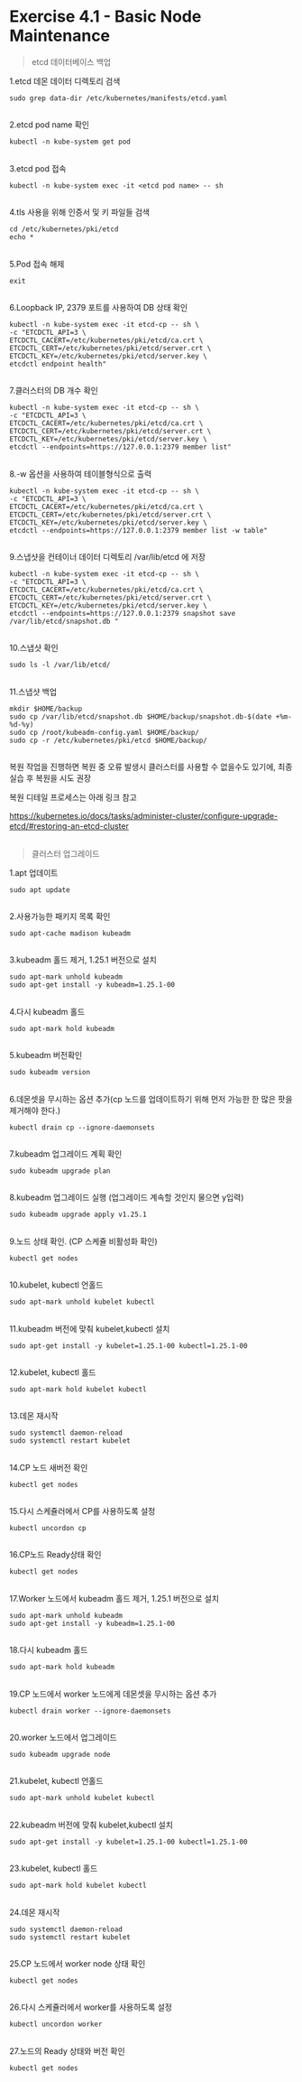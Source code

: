# Exercise 4.1 - Basic Node Maintenance

> etcd 데이터베이스 백업

1.etcd 데몬 데이터 디렉토리 검색

```
sudo grep data-dir /etc/kubernetes/manifests/etcd.yaml
```

##

2.etcd pod name 확인

```
kubectl -n kube-system get pod
```

##

3.etcd pod 접속

```
kubectl -n kube-system exec -it <etcd pod name> -- sh
```

##

4.tls 사용을 위해 인증서 및 키 파일들 검색

```
cd /etc/kubernetes/pki/etcd
echo *
```

##

5.Pod 접속 해제

```
exit
```

##

6.Loopback IP, 2379 포트를 사용하여 DB 상태 확인

```
kubectl -n kube-system exec -it etcd-cp -- sh \
-c "ETCDCTL_API=3 \
ETCDCTL_CACERT=/etc/kubernetes/pki/etcd/ca.crt \
ETCDCTL_CERT=/etc/kubernetes/pki/etcd/server.crt \
ETCDCTL_KEY=/etc/kubernetes/pki/etcd/server.key \
etcdctl endpoint health"
```

##

7.클러스터의 DB 개수 확인

```
kubectl -n kube-system exec -it etcd-cp -- sh \
-c "ETCDCTL_API=3 \
ETCDCTL_CACERT=/etc/kubernetes/pki/etcd/ca.crt \
ETCDCTL_CERT=/etc/kubernetes/pki/etcd/server.crt \
ETCDCTL_KEY=/etc/kubernetes/pki/etcd/server.key \
etcdctl --endpoints=https://127.0.0.1:2379 member list"
```

##

8.-w 옵션을 사용하여 테이블형식으로 출력

```
kubectl -n kube-system exec -it etcd-cp -- sh \
-c "ETCDCTL_API=3 \
ETCDCTL_CACERT=/etc/kubernetes/pki/etcd/ca.crt \
ETCDCTL_CERT=/etc/kubernetes/pki/etcd/server.crt \
ETCDCTL_KEY=/etc/kubernetes/pki/etcd/server.key \
etcdctl --endpoints=https://127.0.0.1:2379 member list -w table"
```

##

9.스냅샷을 컨테이너 데이터 디렉토리 /var/lib/etcd 에 저장

```
kubectl -n kube-system exec -it etcd-cp -- sh \
-c "ETCDCTL_API=3 \
ETCDCTL_CACERT=/etc/kubernetes/pki/etcd/ca.crt \
ETCDCTL_CERT=/etc/kubernetes/pki/etcd/server.crt \
ETCDCTL_KEY=/etc/kubernetes/pki/etcd/server.key \
etcdctl --endpoints=https://127.0.0.1:2379 snapshot save /var/lib/etcd/snapshot.db "
```

##

10.스냅샷 확인

```
sudo ls -l /var/lib/etcd/
```

##

11.스냅샷 백업

```
mkdir $HOME/backup
sudo cp /var/lib/etcd/snapshot.db $HOME/backup/snapshot.db-$(date +%m-%d-%y)
sudo cp /root/kubeadm-config.yaml $HOME/backup/
sudo cp -r /etc/kubernetes/pki/etcd $HOME/backup/
```

##

복원 작업을 진행하면 복원 중 오류 발생시 클러스터를 사용할 수 없을수도 있기에, 최종 실습 후 복원을 시도 권장

복원 디테일 프로세스는 아래 링크 참고

https://kubernetes.io/docs/tasks/administer-cluster/conﬁgure-upgrade-etcd/#restoring-an-etcd-cluster

##

##

> 클러스터 업그레이드

1.apt 업데이트

```
sudo apt update
```

##

2.사용가능한 패키지 목록 확인

```
sudo apt-cache madison kubeadm
```

##

3.kubeadm 홀드 제거, 1.25.1 버전으로 설치

```
sudo apt-mark unhold kubeadm
sudo apt-get install -y kubeadm=1.25.1-00
```

##

4.다시 kubeadm 홀드

```
sudo apt-mark hold kubeadm
```

##

5.kubeadm 버전확인

```
sudo kubeadm version
```

##

6.데몬셋을 무시하는 옵션 추가(cp 노드를 업데이트하기 위해 먼저 가능한 한 많은 팟을 제거해야 한다.)

```
kubectl drain cp --ignore-daemonsets
```

##

7.kubeadm 업그레이드 계획 확인

```
sudo kubeadm upgrade plan
```

##

8.kubeadm 업그레이드 실행 (업그레이드 계속할 것인지 물으면 y입력)

```
sudo kubeadm upgrade apply v1.25.1
```

##

9.노드 상태 확인. (CP 스케쥴 비활성화 확인)

```
kubectl get nodes
```

##

10.kubelet, kubectl 언홀드

```
sudo apt-mark unhold kubelet kubectl
```

##

11.kubeadm 버전에 맞춰 kubelet,kubectl 설치

```
sudo apt-get install -y kubelet=1.25.1-00 kubectl=1.25.1-00
```

##

12.kubelet, kubectl 홀드

```
sudo apt-mark hold kubelet kubectl
```

##

13.데몬 재시작

```
sudo systemctl daemon-reload
sudo systemctl restart kubelet
```

##

14.CP 노드 새버전 확인

```
kubectl get nodes
```

##

15.다시 스케쥴러에서 CP를 사용하도록 설정

```
kubectl uncordon cp
```

##

16.CP노드 Ready상태 확인

```
kubectl get nodes
```

##

17.Worker 노드에서 kubeadm 홀드 제거, 1.25.1 버전으로 설치

```
sudo apt-mark unhold kubeadm
sudo apt-get install -y kubeadm=1.25.1-00
```

##

18.다시 kubeadm 홀드

```
sudo apt-mark hold kubeadm
```

##

19.CP 노드에서 worker 노드에게 데몬셋을 무시하는 옵션 추가

```
kubectl drain worker --ignore-daemonsets
```

##

20.worker 노드에서 업그레이드

```
sudo kubeadm upgrade node
```

##

21.kubelet, kubectl 언홀드

```
sudo apt-mark unhold kubelet kubectl
```

##

22.kubeadm 버전에 맞춰 kubelet,kubectl 설치

```
sudo apt-get install -y kubelet=1.25.1-00 kubectl=1.25.1-00
```

##

23.kubelet, kubectl 홀드

```
sudo apt-mark hold kubelet kubectl
```

##

24.데몬 재시작

```
sudo systemctl daemon-reload
sudo systemctl restart kubelet
```

##

25.CP 노드에서 worker node 상태 확인

```
kubectl get nodes
```

##

26.다시 스케쥴러에서 worker를 사용하도록 설정

```
kubectl uncordon worker
```

##

27.노드의 Ready 상태와 버전 확인

```
kubectl get nodes
```
